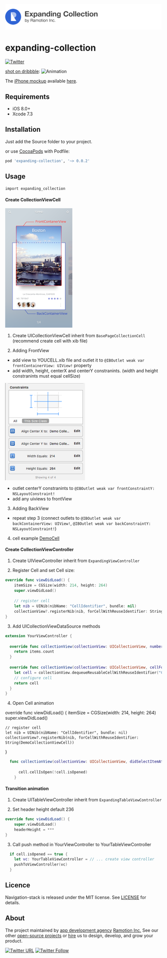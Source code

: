 ![header](./header.png)

# expanding-collection

[![Twitter](https://img.shields.io/badge/Twitter-@Ramotion-blue.svg?style=flat)](http://twitter.com/Ramotion)
<!-- [![CocoaPods](https://img.shields.io/cocoapods/p/Navigation-stack.svg)](https://cocoapods.org/pods/Navigation-stack) -->
<!-- [![CocoaPods](https://img.shields.io/cocoapods/v/Navigation-stack.svg)](http://cocoapods.org/pods/Navigation-stack) -->
<!-- [![Travis](https://img.shields.io/travis/Ramotion/navigation-stack.svg)](https://travis-ci.org/Ramotion/navigation-stack) -->
<!-- [![codebeat badge](https://codebeat.co/badges/c322a039-b06b-46d9-bf40-e48cf0365b97)](https://codebeat.co/projects/github-com-ramotion-navigation-stack) -->

[shot on dribbble](https://dribbble.com/shots/2741477-iOS-Expanding-Collection-Open-Source):
![Animation](preview.gif)

The [iPhone mockup](https://store.ramotion.com/product/iphone-6-mockups?utm_source=gthb&utm_medium=special&utm_campaign=expanding-collection) available [here](https://store.ramotion.com/product/iphone-6-mockups?utm_source=gthb&utm_medium=special&utm_campaign=expanding-collection).

## Requirements

- iOS 8.0+
- Xcode 7.3

## Installation

Just add the Source folder to your project.

or use [CocoaPods](https://cocoapods.org) with Podfile:
``` ruby
pod 'expanding-collection', '~> 0.0.2'
```
## Usage

`import expanding_collection`

#### Create CollectionViewCell
![cell](./images/image2.png)

1) Create UICollectionViewCell inherit from `BasePageCollectionCell` (recommend create cell with xib file)

2) Adding FrontView
  - add view to YOUCELL.xib file and outlet it to `@IBOutlet weak var frontContainerView: UIView!`  property  
  - add width, height, centerX and centerY constranints. (width and height constranints must equal cellSize)

  ![cell](./images/image1.png)  
  - outlet centerY constranints to `@IBOutlet weak var frontConstraintY: NSLayoutConstraint!`
  - add any uiviews to frontView

3) Adding BackView
  - repeat step 3 (connect outlets to `@IBOutlet weak var backContainerView: UIView!`, `@IBOutlet weak var backConstraintY: NSLayoutConstraint!`)

4) cell example [DemoCell](https://github.com/Ramotion/expanding-collection/tree/master/DemoExpandingCollection/DemoExpandingCollection/ViewControllers/DemoViewController/Cells)

#### Create CollectionViewController  

1) Create UIViewController inherit from `ExpandingViewController`

2) Register Cell and set Cell size:

  ``` swift
  override func viewDidLoad() {
      itemSize = CGSize(width: 214, height: 264)
      super.viewDidLoad()

      // register cell
      let nib = UINib(nibName: "CellIdentifier", bundle: nil)
      collectionView?.registerNib(nib, forCellWithReuseIdentifier: String(DemoCollectionViewCell))
  }
  ```

3) Add UICollectionViewDataSource methods

``` swift
extension YourViewController {

  override func collectionView(collectionView: UICollectionView, numberOfItemsInSection section: Int) -> Int {
    return items.count
  }

  override func collectionView(collectionView: UICollectionView, cellForItemAtIndexPath indexPath: NSIndexPath) -> UICollectionViewCell {
    let cell = collectionView.dequeueReusableCellWithReuseIdentifier("CellIdentifier"), forIndexPath: indexPath)
    // configure cell
    return cell
  }
}
```

4) Open Cell animation

override func viewDidLoad() {
    itemSize = CGSize(width: 214, height: 264)
    super.viewDidLoad()

    // register cell
    let nib = UINib(nibName: "CellIdentifier", bundle: nil)
    collectionView?.registerNib(nib, forCellWithReuseIdentifier: String(DemoCollectionViewCell))
}

``` swift
  func collectionView(collectionView: UICollectionView, didSelectItemAtIndexPath indexPath: NSIndexPath) {

      cell.cellIsOpen(!cell.isOpened)
    }
```

#### Transition animation

1) Create UITableViewController inherit from `ExpandingTableViewController`

2) Set header height default 236

``` swift
override func viewDidLoad() {
    super.viewDidLoad()
    headerHeight = ***
}  
```

3) Call push method in YourViewController to YourTableViewController

``` swift
  if cell.isOpened == true {
    let vc: YourTableViewController = // ... create view controller  
    pushToViewController(vc)
  }
```

## Licence

Navigation-stack is released under the MIT license.
See [LICENSE](./LICENSE) for details.

## About
The project maintained by [app development agency](https://ramotion.com?utm_source=gthb&utm_medium=special&utm_campaign=expanding-collection) [Ramotion Inc.](https://ramotion.com?utm_source=gthb&utm_medium=special&utm_campaign=expanding-collection)
See our other [open-source projects](https://github.com/ramotion) or [hire](https://ramotion.com?utm_source=gthb&utm_medium=special&utm_campaign=expanding-collection) us to design, develop, and grow your product.

[![Twitter URL](https://img.shields.io/twitter/url/http/shields.io.svg?style=social)](https://twitter.com/intent/tweet?text=https://github.com/ramotion/expanding-collection)
[![Twitter Follow](https://img.shields.io/twitter/follow/ramotion.svg?style=social)](https://twitter.com/ramotion)
